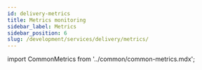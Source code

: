 ```yaml
---
id: delivery-metrics
title: Metrics monitoring
sidebar_label: Metrics
sidebar_position: 6
slug: /development/services/delivery/metrics/
---
```

import CommonMetrics from '../common/common-metrics.mdx';

<CommonMetrics />